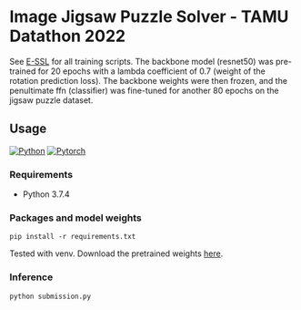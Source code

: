 # Image Jigsaw Puzzle Solver - TAMU Datathon 2022

See [E-SSL](https://github.com/rdangovs/essl/tree/main/imagenet/simclr) for all training scripts. The backbone model (resnet50) was pre-trained for 20 epochs with a lambda coefficient of 0.7 (weight of the rotation prediction loss). The backbone weights were then frozen, and the penultimate ffn (classifier) was fine-tuned for another 80 epochs on the jigsaw puzzle dataset.

## Usage

[![Python](https://img.shields.io/badge/python-3.7.4-blue?logo=python&logoColor=FED643)](https://www.python.org/downloads/release/python-374/)
[![Pytorch](https://img.shields.io/badge/pytorch-1.12.1-red?logo=pytorch)](https://pytorch.org/get-started/previous-versions/)

### Requirements
* Python 3.7.4

### Packages and model weights
```
pip install -r requirements.txt
```
Tested with venv. Download the pretrained weights [here](https://drive.google.com/file/d/1FkwXMzi5SZE5Rz_M1MWzMgrxcQlnHTPt/view?usp=sharing).

### Inference
```
python submission.py 
```

